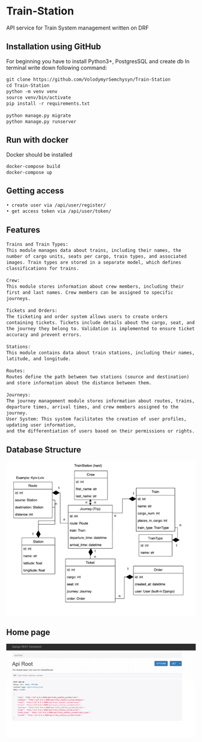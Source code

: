 # Train-Station

API service for Train System management written on DRF

## Installation using GitHub

For beginning you have to install Python3+, PostgresSQL and create db
In terminal write down following command:

```shell
git clone https://github.com/VolodymyrSemchysyn/Train-Station
cd Train-Station
python -m venv venv 
source venv/bin/activate 
pip install -r requirements.txt

python manage.py migrate
python manage.py runserver
```

## Run with docker

Docker should be installed

```shell
docker-compose build
docker-compose up
```

## Getting access

```shell
• create user via /api/user/register/
• get access token via /api/user/token/
```

## Features

```
Trains and Train Types:
This module manages data about trains, including their names, the number of cargo units, seats per cargo, train types, and associated images. Train types are stored in a separate model, which defines classifications for trains.

Crew:
This module stores information about crew members, including their first and last names. Crew members can be assigned to specific journeys.

Tickets and Orders:
The ticketing and order system allows users to create orders containing tickets. Tickets include details about the cargo, seat, and the journey they belong to. Validation is implemented to ensure ticket accuracy and prevent errors.

Stations:
This module contains data about train stations, including their names, latitude, and longitude.

Routes:
Routes define the path between two stations (source and destination) and store information about the distance between them.

Journeys:
The journey management module stores information about routes, trains, departure times, arrival times, and crew members assigned to the journey.
User System: This system facilitates the creation of user profiles, updating user information,
and the differentiation of users based on their permissions or rights.
```

## Database Structure
![db.png](db.png)
## Home page
![img_1.png](img_1.png)